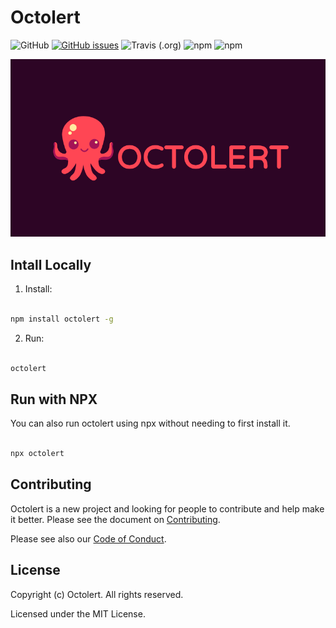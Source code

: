 # Octolert #

![GitHub](https://img.shields.io/github/license/mashape/apistatus.svg) 
[![GitHub issues](https://img.shields.io/github/issues/octolert/octolert/shields.svg)](https://github.com/octolert/octolert/issues)
 ![Travis (.org)](https://img.shields.io/travis/octolert/octolert.svg)
![npm](https://img.shields.io/npm/v/octolert.svg) ![npm](https://img.shields.io/npm/dt/octolert.svg)

![mdb generator run](docs/octolert-logo.png)

## Intall Locally ##

1. Install:

``` bash

npm install octolert -g

```

2. Run:

``` bash

octolert

```

## Run with NPX ##

You can also run octolert using npx without needing to first install it.

``` bash

npx octolert

```

## Contributing ##

Octolert is a new project and looking for people to contribute and help make it better. Please see the document on [Contributing](CONTRIBUTING.md).

Please see also our [Code of Conduct](CODE_OF_CONDUCT.md).

## License ##

Copyright (c) Octolert. All rights reserved.

Licensed under the MIT License.
